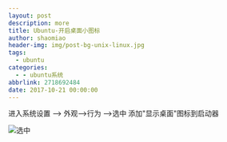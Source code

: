 ```yaml
---
layout: post
description: more
title: Ubuntu-开启桌面小图标
author: shaomiao
header-img: img/post-bg-unix-linux.jpg
tags:
  - ubuntu
categories:
  - - ubuntu系统
abbrlink: 2718692484
date: 2017-10-21 00:00:00
---
```

进入系统设置 --> 外观-->行为  -->选中 添加"显示桌面"图标到启动器

![选中](http://upload-images.jianshu.io/upload_images/2590671-96923e8e2e10aa86.png?imageMogr2/auto-orient/strip%7CimageView2/2/w/1240)

